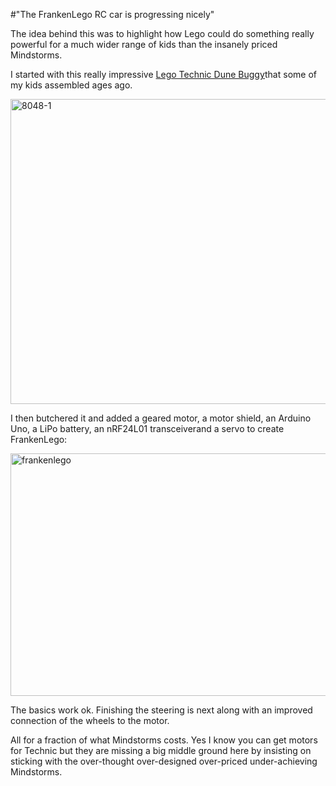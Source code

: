 #"The FrankenLego RC car is progressing nicely"

The idea behind this was to highlight how Lego could do something really powerful for a much wider range of kids than the insanely priced Mindstorms.

I started with this really impressive <a href="http://www.brickset.com/detail/?Set=8048-1">Lego Technic Dune Buggy</a>that some of my kids assembled ages ago.

<a href="https://s3-eu-west-1.amazonaws.com/conoroneill.net/wp-content/uploads/2014/01/8048-1.jpg"><img class="aligncenter size-full wp-image-1248" alt="8048-1" src="https://s3-eu-west-1.amazonaws.com/conoroneill.net/wp-content/uploads/2014/01/8048-1.jpg" width="690" height="488" /></a>

I then butchered it and added a geared motor, a motor shield, an Arduino Uno, a LiPo battery, an nRF24L01 transceiverand a servo to create FrankenLego:

<a href="https://s3-eu-west-1.amazonaws.com/conoroneill.net/wp-content/uploads/2014/01/frankenlego.jpg"><img class="aligncenter size-large wp-image-1249" alt="frankenlego" src="https://s3-eu-west-1.amazonaws.com/conoroneill.net/wp-content/uploads/2014/01/frankenlego-1024x681.jpg" width="584" height="388" /></a>

The basics work ok. Finishing the steering is next along with an improved connection of the wheels to the motor.

All for a fraction of what Mindstorms costs. Yes I know you can get motors for Technic but they are missing a big middle ground here by insisting on sticking with the over-thought over-designed over-priced under-achieving Mindstorms.